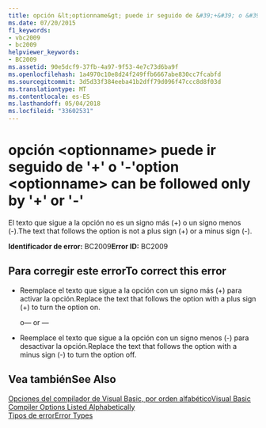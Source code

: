 ```yaml
---
title: opción &lt;optionname&gt; puede ir seguido de &#39;+&#39; o &#39;-&#39;
ms.date: 07/20/2015
f1_keywords:
- vbc2009
- bc2009
helpviewer_keywords:
- BC2009
ms.assetid: 90e5dcf9-37fb-4a97-9f53-4e7c73d6ba9f
ms.openlocfilehash: 1a4970c10e8d24f249ffb6667abe830cc7fcabfd
ms.sourcegitcommit: 3d5d33f384eeba41b2dff79d096f47ccc8d8f03d
ms.translationtype: MT
ms.contentlocale: es-ES
ms.lasthandoff: 05/04/2018
ms.locfileid: "33602531"
---
```

# <a name="option-ltoptionnamegt-can-be-followed-only-by-3939-or-39-39"></a><span data-ttu-id="24b5e-102">opción &lt;optionname&gt; puede ir seguido de &#39;+&#39; o &#39;-&#39;</span><span class="sxs-lookup"><span data-stu-id="24b5e-102">option &lt;optionname&gt; can be followed only by &#39;+&#39; or &#39;-&#39;</span></span>
<span data-ttu-id="24b5e-103">El texto que sigue a la opción no es un signo más (+) o un signo menos (-).</span><span class="sxs-lookup"><span data-stu-id="24b5e-103">The text that follows the option is not a plus sign (+) or a minus sign (-).</span></span>  
  
 <span data-ttu-id="24b5e-104">**Identificador de error:** BC2009</span><span class="sxs-lookup"><span data-stu-id="24b5e-104">**Error ID:** BC2009</span></span>  
  
## <a name="to-correct-this-error"></a><span data-ttu-id="24b5e-105">Para corregir este error</span><span class="sxs-lookup"><span data-stu-id="24b5e-105">To correct this error</span></span>  
  
-   <span data-ttu-id="24b5e-106">Reemplace el texto que sigue a la opción con un signo más (+) para activar la opción.</span><span class="sxs-lookup"><span data-stu-id="24b5e-106">Replace the text that follows the option with a plus sign (+) to turn the option on.</span></span>  
  
     <span data-ttu-id="24b5e-107">o</span><span class="sxs-lookup"><span data-stu-id="24b5e-107">— or —</span></span>  
  
-   <span data-ttu-id="24b5e-108">Reemplace el texto que sigue a la opción con un signo menos (-) para desactivar la opción.</span><span class="sxs-lookup"><span data-stu-id="24b5e-108">Replace the text that follows the option with a minus sign (-) to turn the option off.</span></span>  
  
## <a name="see-also"></a><span data-ttu-id="24b5e-109">Vea también</span><span class="sxs-lookup"><span data-stu-id="24b5e-109">See Also</span></span>  
 [<span data-ttu-id="24b5e-110">Opciones del compilador de Visual Basic, por orden alfabético</span><span class="sxs-lookup"><span data-stu-id="24b5e-110">Visual Basic Compiler Options Listed Alphabetically</span></span>](../../visual-basic/reference/command-line-compiler/compiler-options-listed-alphabetically.md)  
 [<span data-ttu-id="24b5e-111">Tipos de error</span><span class="sxs-lookup"><span data-stu-id="24b5e-111">Error Types</span></span>](../../visual-basic/programming-guide/language-features/error-types.md)
